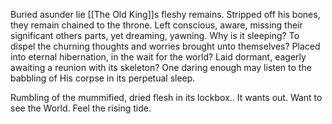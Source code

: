 Buried asunder lie [[The Old King]]s fleshy remains. 
Stripped off his bones, they remain chained to the throne. 
Left conscious, aware, missing their significant others parts, yet dreaming, yawning.
Why is it sleeping? 
To dispel the churning thoughts and worries brought unto themselves?
Placed into eternal hibernation, in the wait for the world?
Laid dormant, eagerly awaiting a reunion with its skeleton? 
One daring enough may listen to the babbling of His corpse in its perpetual sleep.

Rumbling of the mummified, dried flesh in its lockbox..
It wants out. Want to see the World. Feel the rising tide. 